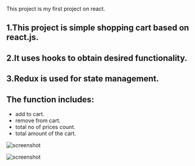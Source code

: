 This project is my first project on react.

## 1.This project is simple shopping cart based on react.js.
## 2.It uses hooks to obtain desired functionality.
## 3.Redux is used for state management.

## The function includes:
* add to cart.
* remove from cart.
* total no of prices count.
* total amount of the cart.

![screenshot](https://github.com/kandelsanjay1111/shopping-cart_react/blob/main/public/images/Screenshot%20(2).png)

![screenshot](https://github.com/kandelsanjay1111/shopping-cart_react/blob/main/public/images/Screenshot%20(3).png)
